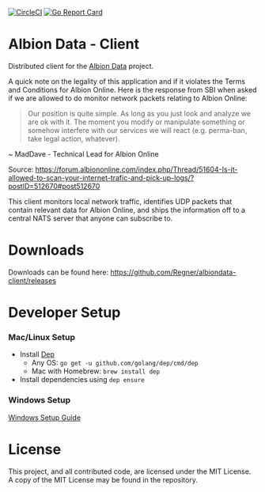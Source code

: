 [![CircleCI](https://circleci.com/gh/Regner/albiondata-client.svg?style=svg)](https://circleci.com/gh/Regner/albiondata-client) [![Go Report Card](https://goreportcard.com/badge/github.com/Regner/albiondata-client)](https://goreportcard.com/report/github.com/Regner/albiondata-client)

# Albion Data - Client
Distributed client for the [Albion Data](https://albion-data.com/)
project.

A quick note on the legality of this application and if it
violates the Terms and Conditions for Albion Online. Here is
the response from SBI when asked if we are allowed to do
monitor network packets relating to Albion Online:
> Our position is quite simple. As long as you just look and
analyze we are ok with it. The moment you modify or manipulate
something or somehow interfere with our services we will react
(e.g. perma-ban, take legal action, whatever).

~ MadDave - Technical Lead for Albion Online

Source: https://forum.albiononline.com/index.php/Thread/51604-Is-it-allowed-to-scan-your-internet-trafic-and-pick-up-logs/?postID=512670#post512670

This client monitors local network traffic, identifies UDP packets
that contain relevant data for Albion Online, and ships the information
off to a central NATS server that anyone can subscribe to.

# Downloads
Downloads can be found here: https://github.com/Regner/albiondata-client/releases

# Developer Setup
### Mac/Linux Setup
- Install [Dep](https://github.com/golang/dep)
  - Any OS: `go get -u github.com/golang/dep/cmd/dep`
  - Mac with Homebrew: `brew install dep`
- Install dependencies using `dep ensure`

### Windows Setup
[Windows Setup Guide](docs/building_in_windows.md)

# License
This project, and all contributed code, are licensed under the MIT
License. A copy of the MIT License may be found in the repository.
